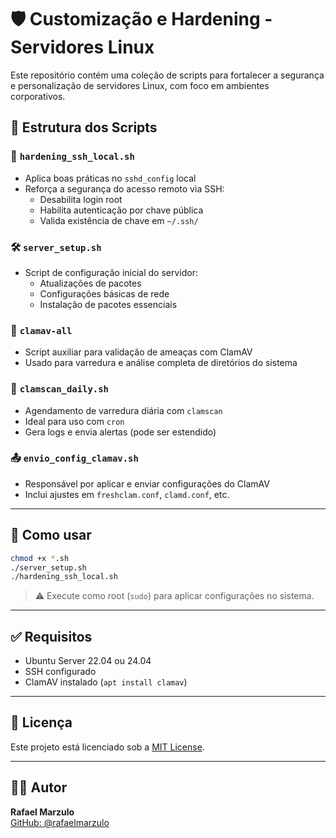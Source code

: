 # 🛡️ Customização e Hardening - Servidores Linux

Este repositório contém uma coleção de scripts para fortalecer a segurança e personalização de servidores Linux, com foco em ambientes corporativos.

## 📁 Estrutura dos Scripts

### 🔐 `hardening_ssh_local.sh`
- Aplica boas práticas no `sshd_config` local
- Reforça a segurança do acesso remoto via SSH:
  - Desabilita login root
  - Habilita autenticação por chave pública
  - Valida existência de chave em `~/.ssh/`

### 🛠️ `server_setup.sh`
- Script de configuração inicial do servidor:
  - Atualizações de pacotes
  - Configurações básicas de rede
  - Instalação de pacotes essenciais

### 🧪 `clamav-all`
- Script auxiliar para validação de ameaças com ClamAV
- Usado para varredura e análise completa de diretórios do sistema

### 🐚 `clamscan_daily.sh`
- Agendamento de varredura diária com `clamscan`
- Ideal para uso com `cron`
- Gera logs e envia alertas (pode ser estendido)

### 📤 `envio_config_clamav.sh`
- Responsável por aplicar e enviar configurações do ClamAV
- Inclui ajustes em `freshclam.conf`, `clamd.conf`, etc.

---

## 🚀 Como usar

```bash
chmod +x *.sh
./server_setup.sh
./hardening_ssh_local.sh
```

> ⚠️ Execute como root (`sudo`) para aplicar configurações no sistema.

---

## ✅ Requisitos

- Ubuntu Server 22.04 ou 24.04
- SSH configurado
- ClamAV instalado (`apt install clamav`)

---

## 📜 Licença

Este projeto está licenciado sob a [MIT License](LICENSE).

---

## 🙋‍♂️ Autor

**Rafael Marzulo**  
[GitHub: @rafaelmarzulo](https://github.com/rafaelmarzulo)
